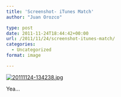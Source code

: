 ```yaml
---
title: 'Screenshot- iTunes Match'
author: "Juan Orozco" 

type: post
date: 2011-11-24T18:44:42+00:00
url: /2011/11/24/screenshot-itunes-match/
categories:
  - Uncategorized
format: image

---
```

[<img src="http://juanthedesigner.files.wordpress.com/2011/11/20111124-134238.jpg?w=580" alt="20111124-134238.jpg" class="alignnone size-full" data-recalc-dims="1" />][1]

Yea...

 [1]: http://juanthedesigner.files.wordpress.com/2011/11/20111124-134238.jpg?w=580